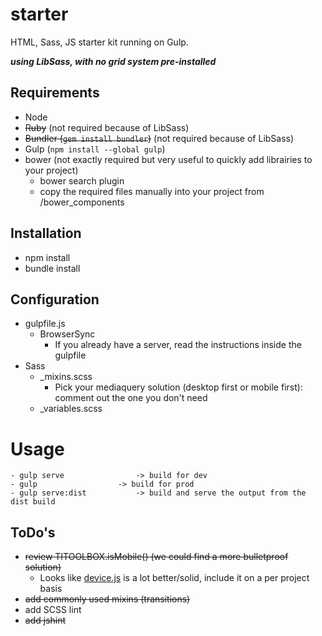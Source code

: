 starter
=======

HTML, Sass, JS starter kit running on Gulp. 

***using LibSass, with no grid system pre-installed***

## Requirements
 - Node
 - ~~Ruby~~ (not required because of LibSass)
 - ~~Bundler (```gem install bundler```)~~ (not required because of LibSass)
 - Gulp (```npm install --global gulp```)
 - bower (not exactly required but very useful to quickly add librairies to your project)
	- bower search plugin
	- copy the required files manually into your project from /bower_components

## Installation
- npm install
- bundle install

## Configuration
- gulpfile.js
	- BrowserSync
		- If you already have a server, read the instructions inside the gulpfile
- Sass
	- _mixins.scss
		- Pick your mediaquery solution (desktop first or mobile first): comment out the one you don't need
	- _variables.scss

# Usage
```Shell
- gulp serve 				-> build for dev
- gulp 					-> build for prod
- gulp serve:dist 			-> build and serve the output from the dist build
```

## ToDo's
- ~~review TITOOLBOX.isMobile() (we could find a more bulletproof solution)~~
	- Looks like [device.js](https://github.com/matthewhudson/device.js) is a lot better/solid, include it on a per project basis
- ~~add commonly used mixins (transitions)~~
- add SCSS lint
- ~~add jshint~~
